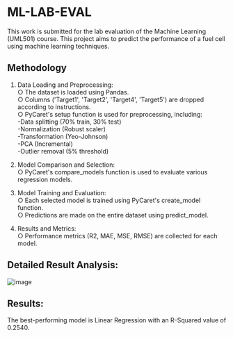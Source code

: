 # ML-LAB-EVAL
 This work is submitted for the lab evaluation of the Machine Learning (UML501) course. This project aims to predict the performance of a fuel cell using machine learning techniques.
 
## Methodology

1. Data Loading and Preprocessing:  
     ○ The dataset is loaded using Pandas.  
     ○ Columns ('Target1', 'Target2', 'Target4', 'Target5') are dropped according to 
       instructions.  
     ○ PyCaret's setup function is used for preprocessing, including:  
                  -Data splitting (70% train, 30% test)  
                  -Normalization (Robust scaler)  
                  -Transformation (Yeo-Johnson)  
                  -PCA (Incremental)  
                  -Outlier removal (5% threshold)  

2. Model Comparison and Selection:  
    ○ PyCaret's compare_models function is used to evaluate various regression models.

3. Model Training and Evaluation:  
    ○ Each selected model is trained using PyCaret's create_model function.  
    ○ Predictions are made on the entire dataset using predict_model.  

4. Results and Metrics:  
    ○ Performance metrics (R2, MAE, MSE, RMSE) are collected for each model.  
   
## Detailed Result Analysis:    


![image](https://github.com/user-attachments/assets/bf8646c7-9c13-4453-a3ae-e159571171c0)




## Results:  
The best-performing model is Linear Regression with an R-Squared value of 0.2540.










